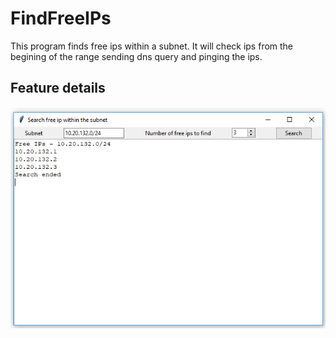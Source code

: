 # FindFreeIPs
This program finds free ips within a subnet. It will check ips from the begining of the range sending dns query and pinging the ips.

## Feature details

<img src=https://github.com/erarik/FindFreeIPs/blob/master/images/usage_sample.png>
